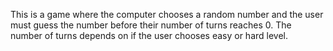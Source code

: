 This is a game where the computer chooses a random number and the user must guess the number before their number of turns reaches 0. The number of turns depends on if the user chooses easy or hard level.